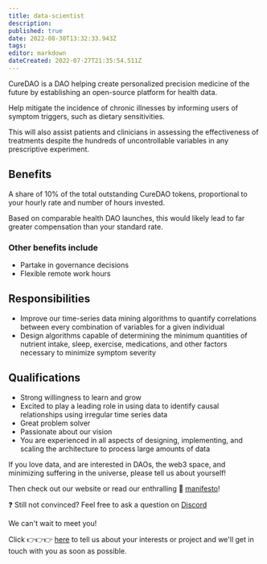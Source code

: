 ```yaml
---
title: data-scientist
description: 
published: true
date: 2022-08-30T13:32:33.943Z
tags: 
editor: markdown
dateCreated: 2022-07-27T21:35:54.511Z
---
```


CureDAO is a DAO helping create personalized precision medicine of the future by establishing an open-source platform for health data.

Help mitigate the incidence of chronic illnesses by informing users of symptom triggers, such as dietary sensitivities.

This will also assist patients and clinicians in assessing the effectiveness of treatments despite the hundreds of uncontrollable variables in any prescriptive experiment.

## Benefits
A share of 10% of the total outstanding CureDAO tokens, proportional to your hourly rate and number of hours invested.

Based on comparable health DAO launches, this would likely lead to far greater compensation than your standard rate.

### Other benefits include
- Partake in governance decisions
- Flexible remote work hours


## Responsibilities
- Improve our time-series data mining algorithms to quantify correlations between every combination of variables for a given individual
- Design algorithms capable of determining the minimum quantities of nutrient intake, sleep, exercise, medications, and other factors necessary to minimize symptom severity


## Qualifications
- Strong willingness to learn and grow
- Excited to play a leading role in using data to identify causal relationships using irregular time series data
- Great problem solver
- Passionate about our vision
- You are experienced in all aspects of designing, implementing, and scaling the architecture to process large amounts of data


If you love data, and are interested in DAOs, the web3 space, and minimizing suffering in the universe, please tell us about yourself!


Then check out our website or read our enthralling 📜 [manifesto](https://wiki.curedao.org/)!

❓ Still not convinced? Feel free to ask a question on [Discord](https://discord.com/invite/WtnzBuVkXa!)

We can't wait to meet you!


Click 👉👉👉 [here](https://www.curedao.org/join-us) to tell us about your interests or project and we'll get in touch with you as soon as possible.